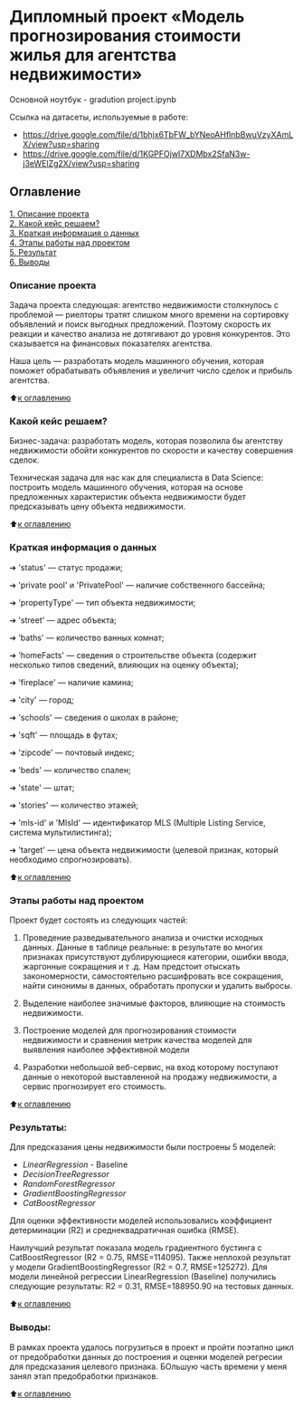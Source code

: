 # Дипломный проект  «Модель прогнозирования стоимости жилья для агентства недвижимости»
Основной ноутбук - gradution project.ipynb

Ссылка на датасеты, используемые в работе:
 - https://drive.google.com/file/d/1bhjx6TbFW_bYNeoAHflnbBwuVzyXAmLX/view?usp=sharing
 - https://drive.google.com/file/d/1KGPFOjwI7XDMbx2SfaN3w-j3eWElZg2X/view?usp=sharing


## Оглавление  
[1. Описание проекта](https://github.com/balkhinag/SkillFactory/blob/main/Graduation%20Project/README.md#%D0%BE%D0%BF%D0%B8%D1%81%D0%B0%D0%BD%D0%B8%D0%B5-%D0%BF%D1%80%D0%BE%D0%B5%D0%BA%D1%82%D0%B0)  
[2. Какой кейс решаем?](https://github.com/balkhinag/SkillFactory/blob/main/Graduation%20Project/README.md#%D0%BA%D0%B0%D0%BA%D0%BE%D0%B9-%D0%BA%D0%B5%D0%B9%D1%81-%D1%80%D0%B5%D1%88%D0%B0%D0%B5%D0%BC)  
[3. Краткая информация о данных](https://github.com/balkhinag/Project_1#%D0%BA%D1%80%D0%B0%D1%82%D0%BA%D0%B0%D1%8F-%D0%B8%D0%BD%D1%84%D0%BE%D1%80%D0%BC%D0%B0%D1%86%D0%B8%D1%8F-%D0%BE-%D0%B4%D0%B0%D0%BD%D0%BD%D1%8B%D1%85)  
[4. Этапы работы над проектом](https://github.com/balkhinag/Project_1#%D1%8D%D1%82%D0%B0%D0%BF%D1%8B-%D1%80%D0%B0%D0%B1%D0%BE%D1%82%D1%8B-%D0%BD%D0%B0%D0%B4-%D0%BF%D1%80%D0%BE%D0%B5%D0%BA%D1%82%D0%BE%D0%BC)  
[5. Результат](https://github.com/balkhinag/Project_1#%D1%80%D0%B5%D0%B7%D1%83%D0%BB%D1%8C%D1%82%D0%B0%D1%82%D1%8B)    
[6. Выводы](https://github.com/balkhinag/Project_1#%D0%B2%D1%8B%D0%B2%D0%BE%D0%B4%D1%8B) 

### Описание проекта   
Задача проекта следующая: агентство недвижимости столкнулось с проблемой — риелторы тратят слишком много времени на сортировку объявлений и поиск выгодных предложений. Поэтому скорость их реакции и качество анализа не дотягивают до уровня конкурентов. Это сказывается на финансовых показателях агентства.

Наша цель — разработать модель машинного обучения, которая поможет обрабатывать объявления и увеличит число сделок и прибыль агентства.

:arrow_up:[к оглавлению](_)


### Какой кейс решаем?    
Бизнес-задача: разработать модель, которая позволила бы агентству недвижимости обойти конкурентов по скорости и качеству совершения сделок.

Техническая задача для нас как для специалиста в Data Science: построить модель машинного обучения, которая на основе предложенных характеристик объекта недвижимости будет предсказывать цену объекта недвижимости.

:arrow_up:[к оглавлению](.README.md#Оглавление)

### Краткая информация о данных
➔ 'status' — статус продажи;

➔ 'private pool' и 'PrivatePool' — наличие собственного бассейна;

➔ 'propertyType' — тип объекта недвижимости;

➔ 'street' — адрес объекта;

➔ 'baths' — количество ванных комнат;

➔ 'homeFacts' — сведения о строительстве объекта (содержит несколько
типов сведений, влияющих на оценку объекта);

➔ 'fireplace' — наличие камина;

➔ 'city' — город;

➔ 'schools' — сведения о школах в районе;

➔ 'sqft' — площадь в футах;

➔ 'zipcode' — почтовый индекс;

➔ 'beds' — количество спален;

➔ 'state' — штат;

➔ 'stories' — количество этажей;

➔ 'mls-id' и 'MlsId' — идентификатор MLS (Multiple Listing Service, система
мультилистинга);

➔ 'target' — цена объекта недвижимости (целевой признак, который
необходимо спрогнозировать).
  
:arrow_up:[к оглавлению](.README.md#Оглавление)


### Этапы работы над проектом  
Проект будет состоять из следующих частей:

1. Проведение разведывательного анализа и очистки исходных данных. Данные в таблице реальные: в результате во многих признаках присутствуют дублирующиеся категории, ошибки ввода, жаргонные сокращения и т .д. Нам предстоит отыскать закономерности, самостоятельно расшифровать все сокращения, найти синонимы в данных, обработать пропуски и удалить выбросы.

2. Выделение наиболее значимые факторов, влияющие на стоимость недвижимости.

3. Построение моделей для прогнозирования стоимости недвижимости и сравнения метрик качества моделей для выявления наиболее эффективной модели

4. Разработки небольшой веб-сервис, на вход которому поступают данные о некоторой выставленной на продажу недвижимости, а сервис прогнозирует его стоимость.


:arrow_up:[к оглавлению](.README.md#Оглавление)


### Результаты:  
Для предсказания цены недвижимости были построены 5 моделей:
- *LinearRegression* - Baseline
- *DecisionTreeRegressor*
- *RandomForestRegressor*
- *GradientBoostingRegressor*
- *CatBoostRegressor*

Для оценки эффективности моделей использовались коэффициент детерминации (R2) и среднеквадратичная ошибка (RMSE).

Наилучший результат показала модель градиентного бустинга с CatBoostRegressor (R2 = 0.75, RMSE=114095). Также неплохой результат у модели GradientBoostingRegressor (R2 = 0.7, RMSE=125272). Для модели линейной регрессии LinearRegression (Baseline) получились следующие результаты: R2 = 0.31, RMSE=188950.90 на тестовых данных.

:arrow_up:[к оглавлению](.README.md#Оглавление)


### Выводы:  
В рамках проекта удалось погрузиться в проект и пройти поэтапно цикл от предобработки данных до построения и оценки моделей регресии для предсказания целевого признака. БОльшую часть времени у меня занял этап предобработки признаков. 

:arrow_up:[к оглавлению](.README.md#Оглавление)

